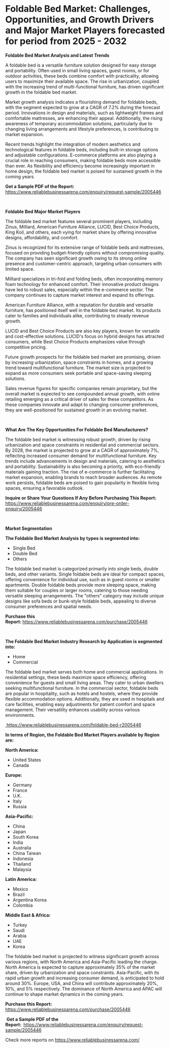 <p><h1>Foldable Bed Market: Challenges, Opportunities, and Growth Drivers and Major Market Players forecasted for period from 2025 - 2032</h1></p><p><strong>Foldable Bed Market Analysis and Latest Trends</strong></p>
<p><p>A foldable bed is a versatile furniture solution designed for easy storage and portability. Often used in small living spaces, guest rooms, or for outdoor activities, these beds combine comfort with practicality, allowing users to maximize their available space. The rise in urbanization, coupled with the increasing trend of multi-functional furniture, has driven significant growth in the foldable bed market.</p><p>Market growth analysis indicates a flourishing demand for foldable beds, with the segment expected to grow at a CAGR of 7.2% during the forecast period. Innovations in design and materials, such as lightweight frames and comfortable mattresses, are enhancing their appeal. Additionally, the rising awareness of temporary accommodation solutions, particularly due to changing living arrangements and lifestyle preferences, is contributing to market expansion.</p><p>Recent trends highlight the integration of modern aesthetics and technological features in foldable beds, including built-in storage options and adjustable configurations. E-commerce platforms are also playing a crucial role in reaching consumers, making foldable beds more accessible than ever. As flexibility and efficiency become increasingly important in home design, the foldable bed market is poised for sustained growth in the coming years.</p></p>
<p><strong>Get a Sample PDF of the Report:&nbsp;</strong> <a href="https://www.reliablebusinessarena.com/enquiry/request-sample/2005446?utm_campaign=3211&utm_medium=2&utm_source=Github&utm_content=ia&utm_term=05042025&utm_id=foldable-bed">https://www.reliablebusinessarena.com/enquiry/request-sample/2005446</a></p>
<p>&nbsp;</p>
<p><strong>Foldable Bed Major Market Players</strong></p>
<p><p>The foldable bed market features several prominent players, including Zinus, Milliard, American Furniture Alliance, LUCID, Best Choice Products, King Koil, and others, each vying for market share by offering innovative designs, affordability, and comfort.</p><p>Zinus is recognized for its extensive range of foldable beds and mattresses, focused on providing budget-friendly options without compromising quality. The company has seen significant growth owing to its strong online presence and customer-centric approach, targeting urban consumers with limited space.</p><p>Milliard specializes in tri-fold and folding beds, often incorporating memory foam technology for enhanced comfort. Their innovative product designs have led to robust sales, especially within the e-commerce sector. The company continues to capture market interest and expand its offerings.</p><p>American Furniture Alliance, with a reputation for durable and versatile furniture, has positioned itself well in the foldable bed market. Its products cater to families and individuals alike, contributing to steady revenue growth.</p><p>LUCID and Best Choice Products are also key players, known for versatile and cost-effective solutions. LUCID's focus on hybrid designs has attracted consumers, while Best Choice Products emphasizes value through competitive pricing.</p><p>Future growth prospects for the foldable bed market are promising, driven by increasing urbanization, space constraints in homes, and a growing trend toward multifunctional furniture. The market size is projected to expand as more consumers seek portable and space-saving sleeping solutions.</p><p>Sales revenue figures for specific companies remain proprietary, but the overall market is expected to see compounded annual growth, with online retailing emerging as a critical driver of sales for these competitors. As these companies innovate and adapt to changing consumer preferences, they are well-positioned for sustained growth in an evolving market.</p></p>
<p>&nbsp;</p>
<p><strong>What Are The Key Opportunities For Foldable Bed Manufacturers?</strong></p>
<p><p>The foldable bed market is witnessing robust growth, driven by rising urbanization and space constraints in residential and commercial sectors. By 2028, the market is projected to grow at a CAGR of approximately 7%, reflecting increased consumer demand for multifunctional furniture. Key trends include advancements in design and materials, catering to aesthetics and portability. Sustainability is also becoming a priority, with eco-friendly materials gaining traction. The rise of e-commerce is further facilitating market expansion, enabling brands to reach broader audiences. As remote work persists, foldable beds are poised to gain popularity in flexible living spaces, ensuring a favorable outlook.</p></p>
<p><strong>Inquire or Share Your Questions If Any Before Purchasing This Report:</strong> <a href="https://www.reliablebusinessarena.com/enquiry/pre-order-enquiry/2005446?utm_campaign=3211&utm_medium=2&utm_source=Github&utm_content=ia&utm_term=05042025&utm_id=foldable-bed">https://www.reliablebusinessarena.com/enquiry/pre-order-enquiry/2005446</a></p>
<p>&nbsp;</p>
<p><strong>Market Segmentation</strong></p>
<p><strong>The Foldable Bed Market Analysis by types is segmented into:</strong></p>
<p><ul><li>Single Bed</li><li>Double Bed</li><li>Others</li></ul></p>
<p><p>The foldable bed market is categorized primarily into single beds, double beds, and other variants. Single foldable beds are ideal for compact spaces, offering convenience for individual use, such as in guest rooms or smaller apartments. Double foldable beds provide more sleeping space, making them suitable for couples or larger rooms, catering to those needing versatile sleeping arrangements. The "others" category may include unique designs like sofa beds or bunk-style foldable beds, appealing to diverse consumer preferences and spatial needs.</p></p>
<p><strong>Purchase this Report:&nbsp;</strong><a href="https://www.reliablebusinessarena.com/purchase/2005446?utm_campaign=3211&utm_medium=2&utm_source=Github&utm_content=ia&utm_term=05042025&utm_id=foldable-bed">https://www.reliablebusinessarena.com/purchase/2005446</a></p>
<p>&nbsp;</p>
<p><strong>The Foldable Bed Market Industry Research by Application is segmented into:</strong></p>
<p><ul><li>Home</li><li>Commercial</li></ul></p>
<p><p>The foldable bed market serves both home and commercial applications. In residential settings, these beds maximize space efficiency, offering convenience for guests and small living areas. They cater to urban dwellers seeking multifunctional furniture. In the commercial sector, foldable beds are popular in hospitality, such as hotels and hostels, where they provide flexible accommodation options. Additionally, they are used in hospitals and care facilities, enabling easy adjustments for patient comfort and space management. Their versatility enhances usability across various environments.</p></p>
<p><a href="https://www.reliablebusinessarena.com/foldable-bed-r2005446?utm_campaign=3211&utm_medium=2&utm_source=Github&utm_content=ia&utm_term=05042025&utm_id=foldable-bed">&nbsp;https://www.reliablebusinessarena.com/foldable-bed-r2005446</a></p>
<p><strong>In terms of Region, the Foldable Bed Market Players available by Region are:</strong></p>
<p>
    <p> <strong> North America: </strong>
        <ul>
            <li>United States</li>
            <li>Canada</li>
        </ul>
        </p> 
    <p> <strong> Europe: </strong>
        <ul>
            <li>Germany</li>
            <li>France</li>
            <li>U.K.</li>
            <li>Italy</li>
            <li>Russia</li>
        </ul>
        </p> 
    <p> <strong> Asia-Pacific: </strong>
        <ul>
            <li>China</li>
            <li>Japan</li>
            <li>South Korea</li>
            <li>India</li>
            <li>Australia</li>
            <li>China Taiwan</li>
            <li>Indonesia</li>
            <li>Thailand</li>
            <li>Malaysia</li>
        </ul>
        </p> 
    <p> <strong> Latin America: </strong>
        <ul>
            <li>Mexico</li>
            <li>Brazil</li>
            <li>Argentina Korea</li>
            <li>Colombia</li>
        </ul>
        </p> 
    <p> <strong> Middle East & Africa: </strong>
        <ul>
            <li>Turkey</li>
            <li>Saudi</li>
            <li>Arabia</li>
            <li>UAE</li>
            <li>Korea</li>
        </ul>
    </p>
    </p>
<p><p>The foldable bed market is projected to witness significant growth across various regions, with North America and Asia-Pacific leading the charge. North America is expected to capture approximately 35% of the market share, driven by urbanization and space constraints. Asia-Pacific, with its rapid urban growth and increasing consumer demand, is anticipated to hold around 30%. Europe, USA, and China will contribute approximately 20%, 10%, and 5% respectively. The dominance of North America and APAC will continue to shape market dynamics in the coming years.</p></p>
<p><strong>Purchase this Report: </strong><a href="https://www.reliablebusinessarena.com/purchase/2005446?utm_campaign=3211&utm_medium=2&utm_source=Github&utm_content=ia&utm_term=05042025&utm_id=foldable-bed">https://www.reliablebusinessarena.com/purchase/2005446</a></p>
<p>&nbsp;<strong>Get a Sample PDF of the Report:&nbsp;&nbsp;</strong><a href="https://www.reliablebusinessarena.com/enquiry/request-sample/2005446?utm_campaign=3211&utm_medium=2&utm_source=Github&utm_content=ia&utm_term=05042025&utm_id=foldable-bed">https://www.reliablebusinessarena.com/enquiry/request-sample/2005446</a></p>
<p><strong></strong></p>
<p>Check more reports on <a href="https://www.reliablebusinessarena.com/?utm_campaign=3211&utm_medium=2&utm_source=Github&utm_content=ia&utm_term=05042025&utm_id=foldable-bed">https://www.reliablebusinessarena.com/</a></p>
